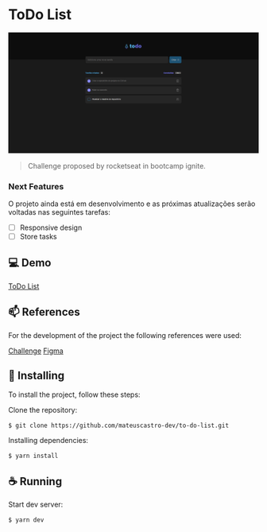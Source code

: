 # ToDo List

<img src="./.github/example.png" alt="ToDo List Example">

> Challenge proposed by rocketseat in bootcamp ignite.

### Next Features

O projeto ainda está em desenvolvimento e as próximas atualizações serão voltadas nas seguintes tarefas:

- [ ] Responsive design
- [ ] Store tasks

## 💻 Demo

[ToDo List](https://to-do-list-inky-xi.vercel.app/)

## 📫 References

For the development of the project the following references were used:

[Challenge](https://efficient-sloth-d85.notion.site/Desafio-01-Praticando-os-conceitos-do-ReactJS-91fd63dd1a5b4a2796152de293ec1074)
[Figma](https://www.figma.com/file/0n0zDN7zbzhRbaEO74Xesx/ToDo-List/duplicate)

## 🚀 Installing

To install the project, follow these steps:

Clone the repository:

```
$ git clone https://github.com/mateuscastro-dev/to-do-list.git
```

Installing dependencies:

```
$ yarn install
```

## ☕ Running

Start dev server:

```
$ yarn dev
```
